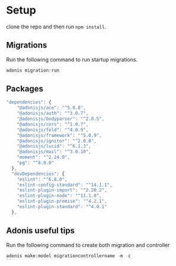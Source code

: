 # Setup

clone the repo and then run `npm install`.


## Migrations

Run the following command to run startup migrations.

```js
adonis migration:run
```

## Packages

```js
"dependencies": {
    "@adonisjs/ace": "^5.0.8",
    "@adonisjs/auth": "^3.0.7",
    "@adonisjs/bodyparser": "^2.0.5",
    "@adonisjs/cors": "^1.0.7",
    "@adonisjs/fold": "^4.0.9",
    "@adonisjs/framework": "^5.0.9",
    "@adonisjs/ignitor": "^2.0.8",
    "@adonisjs/lucid": "^6.1.3",
    "@adonisjs/mail": "^3.0.10",
    "moment": "^2.24.0",
    "pg": "^8.0.0"
  },
  "devDependencies": {
    "eslint": "^6.8.0",
    "eslint-config-standard": "^14.1.1",
    "eslint-plugin-import": "^2.20.2",
    "eslint-plugin-node": "^11.1.0",
    "eslint-plugin-promise": "^4.2.1",
    "eslint-plugin-standard": "^4.0.1"
  },
```

## Adonis useful tips

Run the following command to create both migration and controller

```js
adonis make:model migrationcontrollername -m -c
``
